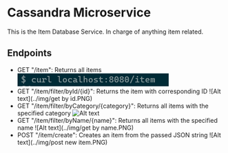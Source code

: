 # Cassandra Microservice

This is the Item Database Service. In charge of anything item related.

## Endpoints
- GET "/item": Returns all items
  ![Alt text](Lane/img/get%20all.PNG)
- GET "/item/filter/byId/{id}": Returns the item with corresponding ID
  ![Alt text](../img/get by id.PNG)
- GET "/item/filter/byCategory/{category}": Returns all items with the specified category
  ![Alt text](https://i.imgur.com/qSuPQob.PNG)
- GET "/item/filter/byName/{name}": Returns all items with the specified name
  ![Alt text](../img/get by name.PNG)
- POST "/item/create": Creates an item from the passed JSON string
  ![Alt text](../img/post new item.PNG)
